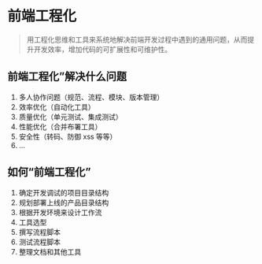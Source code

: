 # 前端工程化

> 用工程化思维和工具来系统地解决前端开发过程中遇到的通用问题，从而提升开发效率，增加代码的可扩展性和可维护性。

## 前端工程化”解决什么问题

1. 多人协作问题（规范、流程、模块、版本管理）
2. 效率优化（自动化工具）
3. 质量优化（单元测试、集成测试）
4. 性能优化（合并布署工具）
5. 安全性（转码、防御 xss 等等）
6. ...

## 如何“前端工程化”

1. 确定开发调试的项目目录结构
2. 规划部署上线的产品目录结构
3. 根据开发环境来设计工作流
4. 工具选型
5. 撰写流程脚本
6. 测试流程脚本
7. 整理文档和其他工具
